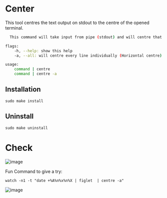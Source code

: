 # Center

This tool centres the text output on stdout to the centre of the opened terminal.

```bash
  This command will take input from pipe (stdout) and will centre that data in terminal

flags:
    -h, --help: show this help
    -a, --all: will centre every line individually (Horizontal centre)

usage:
    command | centre
    command | centre -a
```

## Installation

```
sudo make install
```

## Uninstall
```
sudo make uninstall
```

# Check
![image](https://user-images.githubusercontent.com/60490474/232287874-ddf82867-cec6-4c2f-96e2-367ca5f44658.png)

Fun Command to give a try:
```
watch -n1 -t "date +%A%n%x%n%X | figlet  | centre -a"
```
![image](https://user-images.githubusercontent.com/60490474/232287938-a7e18d34-4f39-4f0c-bdde-0f30baa920eb.png)

